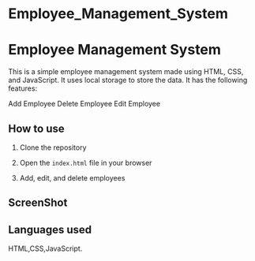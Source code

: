 # Employee_Management_System
# Employee Management System

This is a simple employee management system made using HTML, CSS, and JavaScript. It uses local storage to store the data. It has the following features:

Add Employee
Delete Employee
Edit Employee




## How to use

1. Clone the repository

2. Open the `index.html` file in your browser

3. Add, edit, and delete employees

## ScreenShot  

## Languages used
HTML,CSS,JavaScript.
